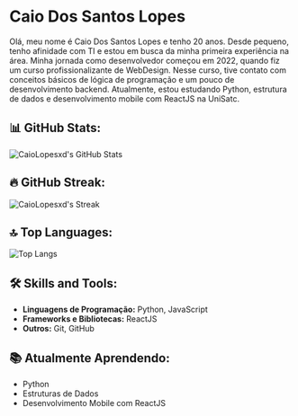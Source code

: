 # Caio Dos Santos Lopes

 Olá, meu nome é Caio Dos Santos Lopes e tenho 20 anos. Desde pequeno, tenho afinidade com TI e estou em busca da minha primeira experiência na área. Minha jornada como desenvolvedor começou em 2022, quando fiz um curso profissionalizante de WebDesign. Nesse curso, tive contato com conceitos básicos de lógica de programação e um pouco de desenvolvimento backend. Atualmente, estou estudando Python, estrutura de dados e desenvolvimento mobile com ReactJS na UniSatc.

## 📊 GitHub Stats:
![CaioLopesxd's GitHub Stats](https://github-readme-stats.vercel.app/api?username=CaioLopesxd&theme=gotham&show_icons=true&hide_border=false&count_private=true)

## 🔥 GitHub Streak:
![CaioLopesxd's Streak](https://github-readme-streak-stats.herokuapp.com/?user=CaioLopesxd&theme=gotham&hide_border=false)

## 🔝 Top Languages:
![Top Langs](https://github-readme-stats.vercel.app/api/top-langs/?username=CaioLopesxd&theme=gotham&layout=compact&hide_border=false)

## 🛠️ Skills and Tools:
- **Linguagens de Programação:** Python, JavaScript
- **Frameworks e Bibliotecas:** ReactJS
- **Outros:** Git, GitHub

## 📚 Atualmente Aprendendo:
- Python
- Estruturas de Dados
- Desenvolvimento Mobile com ReactJS


